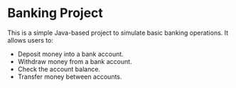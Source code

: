 # Banking Project

This is a simple Java-based project to simulate basic banking operations. It allows users to:
- Deposit money into a bank account.
- Withdraw money from a bank account.
- Check the account balance.
- Transfer money between accounts.
